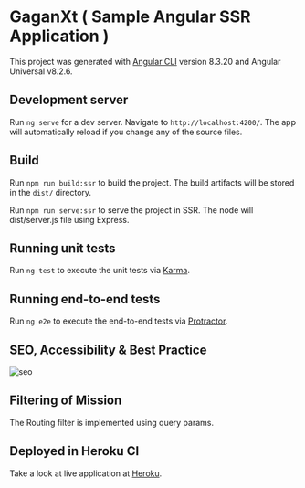 # GaganXt ( Sample Angular SSR Application )

This project was generated with [Angular CLI](https://github.com/angular/angular-cli) version 8.3.20 and Angular Universal v8.2.6.

## Development server

Run `ng serve` for a dev server. Navigate to `http://localhost:4200/`. The app will automatically reload if you change any of the source files.

## Build

Run `npm run build:ssr` to build the project. The build artifacts will be stored in the `dist/` directory.

Run `npm run serve:ssr` to serve the project in SSR. The node will dist/server.js file using Express.

## Running unit tests

Run `ng test` to execute the unit tests via [Karma](https://karma-runner.github.io).

## Running end-to-end tests

Run `ng e2e` to execute the end-to-end tests via [Protractor](http://www.protractortest.org/).

## SEO, Accessibility & Best Practice
![seo](https://user-images.githubusercontent.com/26519250/91552142-eeb55600-e948-11ea-9b24-ce75ff0a5cdb.PNG)
## Filtering of Mission

The Routing filter is implemented using query params.

## Deployed in Heroku CI

Take a look at live application at [Heroku](https://gagan-xt.herokuapp.com/).
